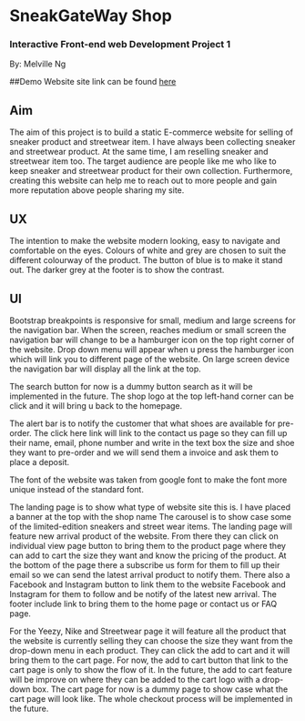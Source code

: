 # SneakGateWay Shop #

### Interactive Front-end web Development Project 1 ###
By: Melville Ng

##Demo
Website site link can be found [here](https://melvilleng.github.io/Sneaker-website/)

## Aim ##
The aim of this project is to build a static E-commerce website for selling of sneaker product
and streetwear item. I have always been collecting sneaker and streetwear product. At the same time, I am reselling sneaker and streetwear item too. The target audience are people like me
who like to keep sneaker and streetwear product for their own collection. Furthermore, creating this
website can help me to reach out to more people and gain more reputation above people sharing my site.

## UX ##
The intention to make the website modern looking, easy to navigate and comfortable on the eyes.
Colours of white and grey are chosen to suit the different colourway of the product. 
The button of blue is to make it stand out. The darker grey at the footer is to show the contrast.

## UI ##
Bootstrap breakpoints is responsive for small, medium and large screens for the navigation bar. When the screen, reaches medium or small screen the navigation bar will change to be a hamburger icon on the top right corner of the website. Drop down menu will appear when u press the hamburger icon which will link you to different page of the website.
On large screen device the navigation bar will display all the link at the top.

The search button for now is a dummy button search as it will be implemented in the future.
The shop logo at the top left-hand corner can be click and it will bring u back to the homepage.

The alert bar is to notify the customer that what shoes are available for pre-order. The click here link will link to the contact us page so they can fill up their name, email, phone number and write in the text box the size and shoe they want to pre-order and we will send them a invoice and ask them to place a deposit.

The font of the website was taken from google font to make the font more unique instead of the standard font.


The landing page is to show what type of website site this is. I have placed a banner at the top with the shop name
The carousel is to show case some of the limited-edition sneakers and street wear items.
The landing page will feature new arrival product of the website. From there they can click on individual view page button to bring them to the product page where they can add to cart the size they want and know the pricing of the product. At the bottom of the page there a subscribe us form for them to fill up their email so we can send the latest arrival product to notify them. There also a Facebook and Instagram button to link them to the website Facebook and Instagram for them to follow and be notify of the latest new arrival. The footer include link to bring them to the home page or contact us or FAQ page.

For the Yeezy, Nike and Streetwear page it will feature all the product that the website is currently selling they can choose the size they want from the drop-down menu in each product. They can click the add to cart and it will bring them to the cart page.
For now, the add to cart button that link to the cart page is only to show the flow of it. In the future, the add to cart feature will be improve on where they can be added to the cart logo with a drop-down box.
The cart page for now is a dummy page to show case what the cart page will look like. The whole checkout process will be implemented in the future.


